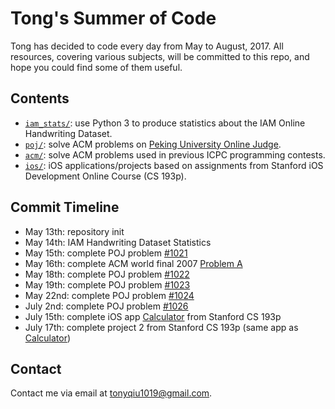 # Tong's Summer of Code

Tong has decided to code every day from May to August, 2017. All resources, covering various subjects, will be committed to this repo, and hope you could find some of them useful.

## Contents

- [`iam_stats/`](iam_stats/): use Python 3 to produce statistics about the IAM Online Handwriting Dataset.
- [`poj/`](poj/): solve ACM problems on [Peking University Online Judge](http://poj.org/).
- [`acm/`](acm/): solve ACM problems used in previous ICPC programming contests.
- [`ios/`](ios/): iOS applications/projects based on assignments from Stanford iOS Development Online Course (CS 193p).

## Commit Timeline

- May 13th: repository init
- May 14th: IAM Handwriting Dataset Statistics
- May 15th: complete POJ problem [\#1021](poj/1021.cpp)
- May 16th: complete ACM world final 2007 [Problem A](acm/wf2007/a.cpp)
- May 18th: complete POJ problem [\#1022](poj/1022.cpp)
- May 19th: complete POJ problem [\#1023](poj/1023.cpp)
- May 22nd: complete POJ problem [\#1024](poj/1024.cpp)
- July 2nd: complete POJ problem [\#1026](poj/1026.cpp)
- July 15th: complete iOS app [Calculator](ios/Calculator/) from Stanford CS 193p
- July 17th: complete project 2 from Stanford CS 193p (same app as [Calculator](ios/Calculator/))
## Contact

Contact me via email at [tonyqiu1019@gmail.com](mailto:tonyqiu1019@gmail.com).
